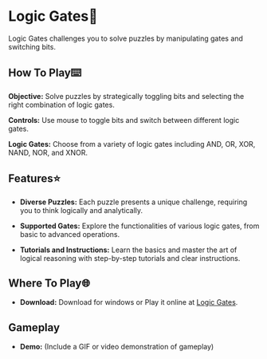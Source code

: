 # Logic Gates🔌

Logic Gates challenges you to solve puzzles by manipulating gates and switching bits.

## How To Play⌨️

**Objective:** Solve puzzles by strategically toggling bits and selecting the right combination of logic gates.

**Controls:** Use mouse to toggle bits and switch between different logic gates.

**Logic Gates:** Choose from a variety of logic gates including AND, OR, XOR, NAND, NOR, and XNOR.

## Features⭐

- **Diverse Puzzles:** Each puzzle presents a unique challenge, requiring you to think logically and analytically.
  
- **Supported Gates:** Explore the functionalities of various logic gates, from basic to advanced operations.

- **Tutorials and Instructions:** Learn the basics and master the art of logical reasoning with step-by-step tutorials and clear instructions.

## Where To Play🌐

- **Download:** Download for windows or Play it online at [Logic Gates](https://majedev.itch.io/).

## Gameplay
- **Demo:** (Include a GIF or video demonstration of gameplay)
